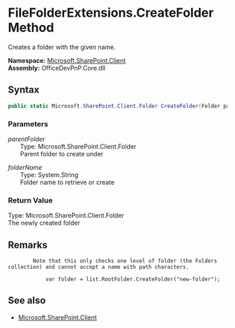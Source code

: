 # FileFolderExtensions.CreateFolder Method  
Creates a folder with the given name.  

**Namespace:** [Microsoft.SharePoint.Client](Microsoft.SharePoint.Client.md)  
**Assembly:** OfficeDevPnP.Core.dll  
## Syntax
```C#
public static Microsoft.SharePoint.Client.Folder CreateFolder(Folder parentFolder, String folderName)
```
### Parameters
*parentFolder*  
&emsp;&emsp;Type: Microsoft.SharePoint.Client.Folder  
&emsp;&emsp;Parent folder to create under  
  
*folderName*  
&emsp;&emsp;Type: System.String  
&emsp;&emsp;Folder name to retrieve or create  
  
### Return Value
Type: Microsoft.SharePoint.Client.Folder  
The newly created folder

## Remarks 

            Note that this only checks one level of folder (the Folders collection) and cannot accept a name with path characters.
            
                var folder = list.RootFolder.CreateFolder("new-folder");
            
## See also
- [Microsoft.SharePoint.Client](Microsoft.SharePoint.Client.md)
